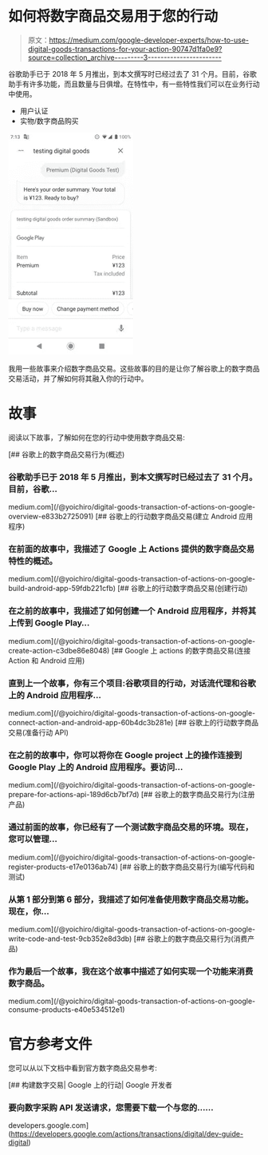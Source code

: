 # 如何将数字商品交易用于您的行动

> 原文：<https://medium.com/google-developer-experts/how-to-use-digital-goods-transactions-for-your-action-90747d1fa0e9?source=collection_archive---------3----------------------->

谷歌助手已于 2018 年 5 月推出，到本文撰写时已经过去了 31 个月。目前，谷歌助手有许多功能，而且数量与日俱增。在特性中，有一些特性我们可以在业务行动中使用。

*   用户认证
*   实物/数字商品购买

![](img/3d8183c90a1e02018f55f75eedd0667b.png)

我用一些故事来介绍数字商品交易。这些故事的目的是让你了解谷歌上的数字商品交易活动，并了解如何将其融入你的行动中。

# 故事

阅读以下故事，了解如何在您的行动中使用数字商品交易:

[](/@yoichiro/digital-goods-transaction-of-actions-on-google-overview-e833b2725091) [## 谷歌上的数字商品交易行为(概述)

### 谷歌助手已于 2018 年 5 月推出，到本文撰写时已经过去了 31 个月。目前，谷歌…

medium.com](/@yoichiro/digital-goods-transaction-of-actions-on-google-overview-e833b2725091) [](/@yoichiro/digital-goods-transaction-of-actions-on-google-build-android-app-59fdb221cfb) [## 谷歌上的行动数字商品交易(建立 Android 应用程序)

### 在前面的故事中，我描述了 Google 上 Actions 提供的数字商品交易特性的概述。

medium.com](/@yoichiro/digital-goods-transaction-of-actions-on-google-build-android-app-59fdb221cfb) [](/@yoichiro/digital-goods-transaction-of-actions-on-google-create-action-c3dbe86e8048) [## 谷歌上的行动数字商品交易(创建行动)

### 在之前的故事中，我描述了如何创建一个 Android 应用程序，并将其上传到 Google Play…

medium.com](/@yoichiro/digital-goods-transaction-of-actions-on-google-create-action-c3dbe86e8048) [](/@yoichiro/digital-goods-transaction-of-actions-on-google-connect-action-and-android-app-60b4dc3b281e) [## Google 上 actions 的数字商品交易(连接 Action 和 Android 应用)

### 直到上一个故事，你有三个项目:谷歌项目的行动，对话流代理和谷歌上的 Android 应用程序…

medium.com](/@yoichiro/digital-goods-transaction-of-actions-on-google-connect-action-and-android-app-60b4dc3b281e) [](/@yoichiro/digital-goods-transaction-of-actions-on-google-prepare-for-actions-api-189d6cb7bf7d) [## 谷歌上的行动数字商品交易(准备行动 API)

### 在之前的故事中，你可以将你在 Google project 上的操作连接到 Google Play 上的 Android 应用程序。要访问…

medium.com](/@yoichiro/digital-goods-transaction-of-actions-on-google-prepare-for-actions-api-189d6cb7bf7d) [](/@yoichiro/digital-goods-transaction-of-actions-on-google-register-products-e17e0136ab74) [## 谷歌上的数字商品交易行为(注册产品)

### 通过前面的故事，你已经有了一个测试数字商品交易的环境。现在，您可以管理…

medium.com](/@yoichiro/digital-goods-transaction-of-actions-on-google-register-products-e17e0136ab74) [](/@yoichiro/digital-goods-transaction-of-actions-on-google-write-code-and-test-9cb352e8d3db) [## 谷歌上的数字商品交易行为(编写代码和测试)

### 从第 1 部分到第 6 部分，我描述了如何准备使用数字商品交易功能。现在，你…

medium.com](/@yoichiro/digital-goods-transaction-of-actions-on-google-write-code-and-test-9cb352e8d3db) [](/@yoichiro/digital-goods-transaction-of-actions-on-google-consume-products-e40e534512e1) [## 谷歌上的数字商品交易行为(消费产品)

### 作为最后一个故事，我在这个故事中描述了如何实现一个功能来消费数字商品。

medium.com](/@yoichiro/digital-goods-transaction-of-actions-on-google-consume-products-e40e534512e1) 

# 官方参考文件

您可以从以下文档中看到官方数字商品交易参考:

[](https://developers.google.com/actions/transactions/digital/dev-guide-digital) [## 构建数字交易| Google 上的行动| Google 开发者

### 要向数字采购 API 发送请求，您需要下载一个与您的……

developers.google.com](https://developers.google.com/actions/transactions/digital/dev-guide-digital)